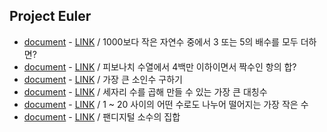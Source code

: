 ## Project Euler

* [document](doc/problems_1.md) - [LINK](http://euler.synap.co.kr/prob_detail.php?id=1) / 1000보다 작은 자연수 중에서 3 또는 5의 배수를 모두 더하면? 
* [document](doc/problems_2.md) - [LINK](http://euler.synap.co.kr/prob_detail.php?id=2) / 피보나치 수열에서 4백만 이하이면서 짝수인 항의 합?
* [document](doc/problems_3.md) - [LINK](http://euler.synap.co.kr/prob_detail.php?id=3) / 가장 큰 소인수 구하기
* [document](doc/problems_4.md) - [LINK](http://euler.synap.co.kr/prob_detail.php?id=4) / 세자리 수를 곱해 만들 수 있는 가장 큰 대칭수
* [document](doc/problems_5.md) - [LINK](http://euler.synap.co.kr/prob_detail.php?id=5) / 1 ~ 20 사이의 어떤 수로도 나누어 떨어지는 가장 작은 수
* [document](doc/problems_118.md) - [LINK](http://euler.synap.co.kr/prob_detail.php?id=118) / 팬디지털 소수의 집합
